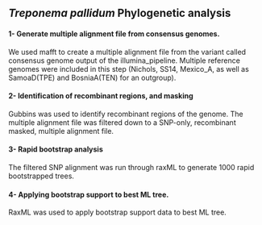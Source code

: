 ## *Treponema pallidum* Phylogenetic analysis

#### 1- Generate multiple alignment file from consensus genomes.
We used mafft to create a multiple alignment file from the variant called consensus genome output of the illumina_pipeline. Multiple reference genomes were included in this step (Nichols, SS14, Mexico_A, as well as SamoaD(TPE) and BosniaA(TEN) for an outgroup).


#### 2- Identification of recombinant regions, and masking
Gubbins was used to identify recombinant regions of the genome. The multiple alignment file was filtered down to a SNP-only, recombinant masked, multiple alignment file. 

#### 3- Rapid bootstrap analysis
The filtered SNP alignment was run through raxML to generate 1000 rapid bootstrapped trees.

#### 4- Applying bootstrap support to best ML tree.
RaxML was used to apply bootstrap support data to best ML tree. 